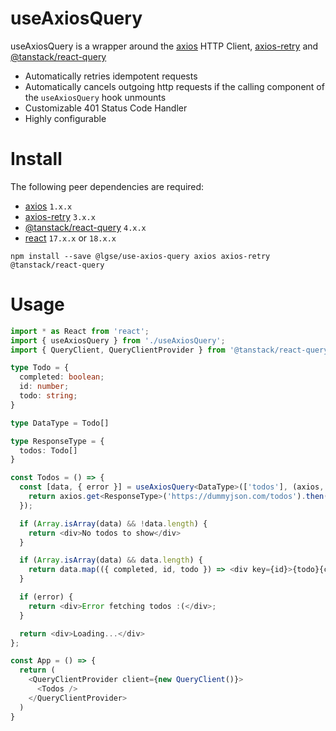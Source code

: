 # useAxiosQuery
useAxiosQuery is a wrapper around the [axios](https://github.com/axios/axios) HTTP Client, [axios-retry](https://github.com/softonic/axios-retry) and [@tanstack/react-query](https://github.com/TanStack/query)

- Automatically retries idempotent requests
- Automatically cancels outgoing http requests if the calling component of the `useAxiosQuery` hook unmounts
- Customizable 401 Status Code Handler
- Highly configurable

# Install
The following peer dependencies are required:
- [axios](https://www.npmjs.com/package/axios) `1.x.x`
- [axios-retry](https://www.npmjs.com/package/axios-retry) `3.x.x`
- [@tanstack/react-query](https://www.npmjs.com/package/@tanstack/react-query) `4.x.x`
- [react](https://www.npmjs.com/package/react) `17.x.x` or `18.x.x`

```
npm install --save @lgse/use-axios-query axios axios-retry @tanstack/react-query
```

# Usage

```typescript jsx
import * as React from 'react';
import { useAxiosQuery } from './useAxiosQuery';
import { QueryClient, QueryClientProvider } from '@tanstack/react-query'

type Todo = {
  completed: boolean;
  id: number;
  todo: string;
}

type DataType = Todo[]

type ResponseType = {
  todos: Todo[]
}

const Todos = () => {
  const [data, { error }] = useAxiosQuery<DataType>(['todos'], (axios, cancelRequest) => {
    return axios.get<ResponseType>('https://dummyjson.com/todos').then(({ data: { todos } }) => todos);
  });

  if (Array.isArray(data) && !data.length) {
    return <div>No todos to show</div>
  }

  if (Array.isArray(data) && data.length) {
    return data.map(({ completed, id, todo }) => <div key={id}>{todo}{completed ? ' - Done!' : ''}</div>;
  }

  if (error) {
    return <div>Error fetching todos :(</div>;
  }

  return <div>Loading...</div>
};

const App = () => {
  return (
    <QueryClientProvider client={new QueryClient()}>
      <Todos />
    </QueryClientProvider>
  )
}
```

